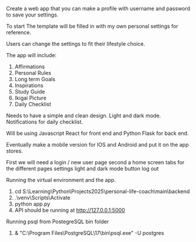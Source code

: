 Create a web app that you can make a profile with username and password to save your settings.

To start The template will be filled in with my own personal settings for reference.

Users can change the settings to fit their lifestyle choice.

The app will include:
1. Affirmations
2. Personal Rules
3. Long term Goals
4. Inspirations
5. Study Guide
6. Ikigai Picture
7. Daily Checklist

Needs to have a simple and clean design.
Light and dark mode.
Notifications for daily checklist.

Will be using Javascript React for front end and Python Flask for back end. 

Eventually make a mobile version for IOS and Android and put it on the app stores.

First we will need a login / new user page
second a home screen 
tabs for the different pages
settings
light and dark mode button
log out


Running the virtual environment and the app.
1. cd S:\Learning\Python\Projects2025\personal-life-coach\main\backend
2. .\venv\Scripts\Activate
3. python app.py
4. API should be running at http://127.0.0.1:5000

Running psql from PostegreSQL bin folder
1. & "C:\Program Files\PostgreSQL\17\bin\psql.exe" -U postgres
